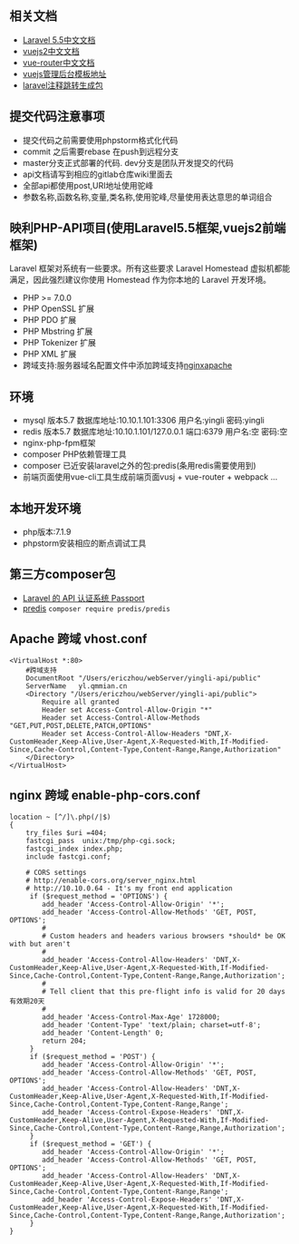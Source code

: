 ## 相关文档
- [Laravel 5.5中文文档](https://d.laravel-china.org/docs/5.5/routing)
- [vuejs2中文文档](https://cn.vuejs.org/v2/guide/installation.html)
- [vue-router中文文档](https://router.vuejs.org/zh-cn/)
- [vuejs管理后台模板地址](https://github.com/lin-xin/vue-manage-system)
- [laravel注释跳转生成包](https://github.com/barryvdh/laravel-ide-helper)

## 提交代码注意事项
- 提交代码之前需要使用phpstorm格式化代码
- commit 之后需要rebase 在push到远程分支
- master分支正式部署的代码. dev分支是团队开发提交的代码
- api文档请写到相应的gitlab仓库wiki里面去
- 全部api都使用post,URI地址使用驼峰
- 参数名称,函数名称,变量,类名称,使用驼峰,尽量使用表达意思的单词组合

## 映利PHP-API项目(使用Laravel5.5框架,vuejs2前端框架)
Laravel 框架对系统有一些要求。所有这些要求 Laravel Homestead 虚拟机都能满足，因此强烈建议你使用 Homestead 作为你本地的 Laravel 开发环境。
- PHP >= 7.0.0
- PHP OpenSSL 扩展
- PHP PDO 扩展
- PHP Mbstring 扩展
- PHP Tokenizer 扩展
- PHP XML 扩展
- 跨域支持:服务器域名配置文件中添加跨域支持[nginx](https://enable-cors.org/server_nginx.html)[apache](https://enable-cors.org/server_apache.html)

## 环境

- mysql 版本5.7 数据库地址:10.10.1.101:3306 用户名:yingli 密码:yingli
- redis 版本5.7 数据库地址:10.10.1.101/127.0.0.1 端口:6379 用户名:空 密码:空
- nginx-php-fpm框架
- composer PHP依赖管理工具
- composer 已近安装laravel之外的包:predis(条用redis需要使用到)
- 前端页面使用vue-cli工具生成前端页面vusj + vue-router + webpack ...

## 本地开发环境

- php版本:7.1.9
- phpstorm安装相应的断点调试工具

## 第三方composer包
- [Laravel 的 API 认证系统 Passport](https://d.laravel-china.org/docs/5.5/passport)
- [predis](https://github.com/nrk/predis) `composer require predis/predis`

## Apache 跨域 vhost.conf
```
<VirtualHost *:80>
    #跨域支持
    DocumentRoot "/Users/ericzhou/webServer/yingli-api/public"
    ServerName   yl.qmmian.cn
    <Directory "/Users/ericzhou/webServer/yingli-api/public"> 
        Require all granted   
        Header set Access-Control-Allow-Origin "*"
        Header set Access-Control-Allow-Methods "GET,PUT,POST,DELETE,PATCH,OPTIONS"
        Header set Access-Control-Allow-Headers "DNT,X-CustomHeader,Keep-Alive,User-Agent,X-Requested-With,If-Modified-Since,Cache-Control,Content-Type,Content-Range,Range,Authorization"
    </Directory> 
</VirtualHost>

```
## nginx 跨域 enable-php-cors.conf
```
location ~ [^/]\.php(/|$)
{
    try_files $uri =404;
    fastcgi_pass  unix:/tmp/php-cgi.sock;
    fastcgi_index index.php;
    include fastcgi.conf;

    # CORS settings
    # http://enable-cors.org/server_nginx.html
    # http://10.10.0.64 - It's my front end application
     if ($request_method = 'OPTIONS') {
        add_header 'Access-Control-Allow-Origin' '*';
        add_header 'Access-Control-Allow-Methods' 'GET, POST, OPTIONS';
        #
        # Custom headers and headers various browsers *should* be OK with but aren't
        #
        add_header 'Access-Control-Allow-Headers' 'DNT,X-CustomHeader,Keep-Alive,User-Agent,X-Requested-With,If-Modified-Since,Cache-Control,Content-Type,Content-Range,Range,Authorization';
        #
        # Tell client that this pre-flight info is valid for 20 days 有效期20天
        #
        add_header 'Access-Control-Max-Age' 1728000;
        add_header 'Content-Type' 'text/plain; charset=utf-8';
        add_header 'Content-Length' 0;
        return 204;
     }
     if ($request_method = 'POST') {
        add_header 'Access-Control-Allow-Origin' '*';
        add_header 'Access-Control-Allow-Methods' 'GET, POST, OPTIONS';
        add_header 'Access-Control-Allow-Headers' 'DNT,X-CustomHeader,Keep-Alive,User-Agent,X-Requested-With,If-Modified-Since,Cache-Control,Content-Type,Content-Range,Range';
        add_header 'Access-Control-Expose-Headers' 'DNT,X-CustomHeader,Keep-Alive,User-Agent,X-Requested-With,If-Modified-Since,Cache-Control,Content-Type,Content-Range,Range,Authorization';
     }
     if ($request_method = 'GET') {
        add_header 'Access-Control-Allow-Origin' '*';
        add_header 'Access-Control-Allow-Methods' 'GET, POST, OPTIONS';
        add_header 'Access-Control-Allow-Headers' 'DNT,X-CustomHeader,Keep-Alive,User-Agent,X-Requested-With,If-Modified-Since,Cache-Control,Content-Type,Content-Range,Range';
        add_header 'Access-Control-Expose-Headers' 'DNT,X-CustomHeader,Keep-Alive,User-Agent,X-Requested-With,If-Modified-Since,Cache-Control,Content-Type,Content-Range,Range,Authorization';
     }
}
```